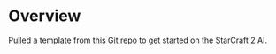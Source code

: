 # Overview

Pulled a template from this [Git repo](https://github.com/eschampstudio/python-sc2-bot-template) to get started on the StarCraft 2 AI.